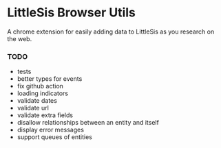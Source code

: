 # LittleSis Browser Utils

A chrome extension for easily adding data to LittleSis as you research on the web.

### TODO

- tests
- better types for events
- fix github action
- loading indicators
- validate dates
- validate url
- validate extra fields
- disallow relationships between an entity and itself
- display error messages
- support queues of entities
